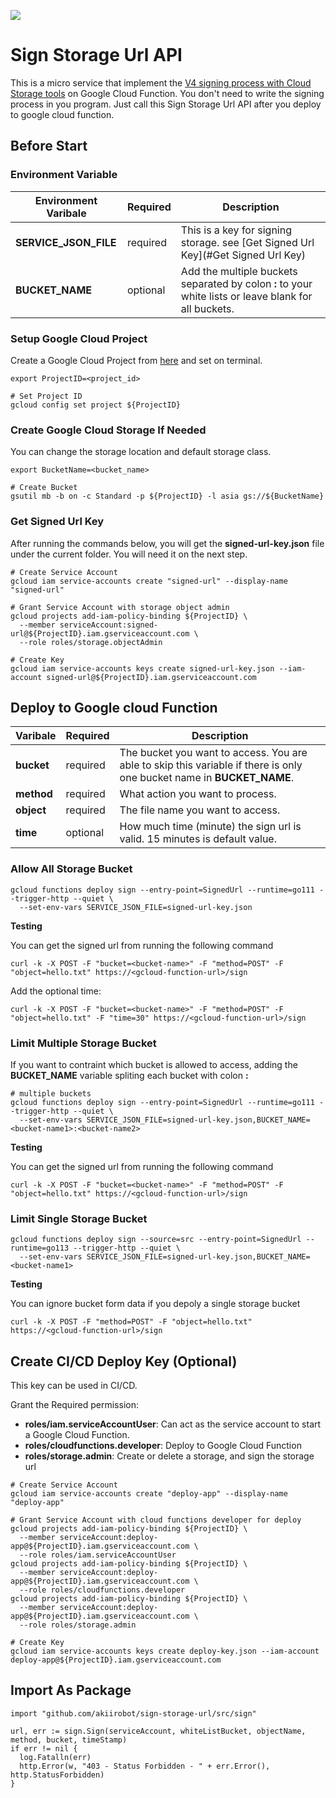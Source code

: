 
![](https://github.com/akiirobot/sign-storage-url/workflows/DeployToGoogleCloud/badge.svg)

# Sign Storage Url API

This is a micro service that implement the [V4 signing process with Cloud Storage tools](https://cloud.google.com/storage/docs/access-control/signing-urls-with-helpers#storage-signed-url-get-object-go) on Google Cloud Function. You don't need to write the signing process in you program. Just call this Sign Storage Url API after you deploy to google cloud function.

## Before Start

### Environment Variable

| Environment Varibale  | Required | Description |
|-----------------------|----------|---|
| **SERVICE_JSON_FILE** | required | This is a key for signing storage. see [Get Signed Url Key](#Get Signed Url Key) |
| **BUCKET_NAME**       | optional | Add the multiple buckets separated by colon **:** to your white lists or leave blank for all buckets. |

### Setup Google Cloud Project

Create a Google Cloud Project from [here](https://console.cloud.google.com/projectcreate) and set on terminal.

```shell
export ProjectID=<project_id>

# Set Project ID
gcloud config set project ${ProjectID}
```

### Create Google Cloud Storage If Needed

You can change the storage location and default storage class.

```shell
export BucketName=<bucket_name>

# Create Bucket
gsutil mb -b on -c Standard -p ${ProjectID} -l asia gs://${BucketName}
```

### Get Signed Url Key

After running the commands below, you will get the **signed-url-key.json** file under the current folder. You will need it on the next step.

```shell
# Create Service Account
gcloud iam service-accounts create "signed-url" --display-name "signed-url"

# Grant Service Account with storage object admin
gcloud projects add-iam-policy-binding ${ProjectID} \
  --member serviceAccount:signed-url@${ProjectID}.iam.gserviceaccount.com \
  --role roles/storage.objectAdmin

# Create Key
gcloud iam service-accounts keys create signed-url-key.json --iam-account signed-url@${ProjectID}.iam.gserviceaccount.com
```

## Deploy to Google cloud Function

| Varibale     | Required | Description |
|--------------|----------|---|
| **bucket**   | required | The bucket you want to access. You are able to skip this variable if there is only one bucket name in **BUCKET_NAME**. |
| **method**   | required | What action you want to process. |
| **object**   | required | The file name you want to access. |
| **time**     | optional | How much time (minute) the sign url is valid. 15 minutes is default value. |

### Allow All Storage Bucket

```shell
gcloud functions deploy sign --entry-point=SignedUrl --runtime=go111 --trigger-http --quiet \
  --set-env-vars SERVICE_JSON_FILE=signed-url-key.json
```

**Testing**

You can get the signed url from running the following command

```shell
curl -k -X POST -F "bucket=<bucket-name>" -F "method=POST" -F "object=hello.txt" https://<gcloud-function-url>/sign
```

Add the optional time:

```shell
curl -k -X POST -F "bucket=<bucket-name>" -F "method=POST" -F "object=hello.txt" -F "time=30" https://<gcloud-function-url>/sign
```

### Limit Multiple Storage Bucket

If you want to contraint which bucket is allowed to access, adding the **BUCKET_NAME** variable spliting each bucket with colon **:**

```shell
# multiple buckets
gcloud functions deploy sign --entry-point=SignedUrl --runtime=go111 --trigger-http --quiet \
  --set-env-vars SERVICE_JSON_FILE=signed-url-key.json,BUCKET_NAME=<bucket-name1>:<bucket-name2>
```

**Testing**

You can get the signed url from running the following command

```shell
curl -k -X POST -F "bucket=<bucket-name>" -F "method=POST" -F "object=hello.txt" https://<gcloud-function-url>/sign
```

### Limit Single Storage Bucket

```shell
gcloud functions deploy sign --source=src --entry-point=SignedUrl --runtime=go113 --trigger-http --quiet \
  --set-env-vars SERVICE_JSON_FILE=signed-url-key.json,BUCKET_NAME=<bucket-name1>
```

**Testing**

You can ignore bucket form data if you depoly a single storage bucket

```shell
curl -k -X POST -F "method=POST" -F "object=hello.txt" https://<gcloud-function-url>/sign
```

## Create CI/CD Deploy Key (Optional)

This key can be used in CI/CD.

Grant the Required permission:
- **roles/iam.serviceAccountUser**: Can act as the service account to start a Google Cloud Function.
- **roles/cloudfunctions.developer**: Deploy to Google Cloud Function
- **roles/storage.admin**: Create or delete a storage, and sign the storage url

```shell
# Create Service Account
gcloud iam service-accounts create "deploy-app" --display-name "deploy-app"

# Grant Service Account with cloud functions developer for deploy
gcloud projects add-iam-policy-binding ${ProjectID} \
  --member serviceAccount:deploy-app@${ProjectID}.iam.gserviceaccount.com \
  --role roles/iam.serviceAccountUser
gcloud projects add-iam-policy-binding ${ProjectID} \
  --member serviceAccount:deploy-app@${ProjectID}.iam.gserviceaccount.com \
  --role roles/cloudfunctions.developer
gcloud projects add-iam-policy-binding ${ProjectID} \
  --member serviceAccount:deploy-app@${ProjectID}.iam.gserviceaccount.com \
  --role roles/storage.admin

# Create Key
gcloud iam service-accounts keys create deploy-key.json --iam-account deploy-app@${ProjectID}.iam.gserviceaccount.com
```

## Import As Package

```golang
import "github.com/akiirobot/sign-storage-url/src/sign"

url, err := sign.Sign(serviceAccount, whiteListBucket, objectName, method, bucket, timeStamp)
if err != nil {
  log.Fatalln(err)
  http.Error(w, "403 - Status Forbidden - " + err.Error(), http.StatusForbidden)
}
```

